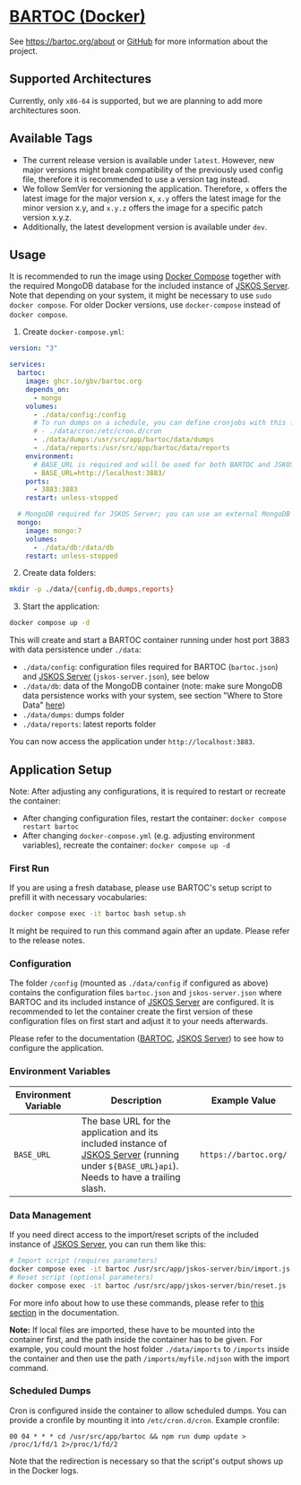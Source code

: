 # [BARTOC (Docker)](https://github.com/gbv/bartoc.org)

See https://bartoc.org/about or [GitHub](https://github.com/gbv/bartoc.org) for more information about the project.

## Supported Architectures
Currently, only `x86-64` is supported, but we are planning to add more architectures soon.

## Available Tags
- The current release version is available under `latest`. However, new major versions might break compatibility of the previously used config file, therefore it is recommended to use a version tag instead.
- We follow SemVer for versioning the application. Therefore, `x` offers the latest image for the major version x, `x.y` offers the latest image for the minor version x.y, and `x.y.z` offers the image for a specific patch version x.y.z.
- Additionally, the latest development version is available under `dev`.

## Usage
It is recommended to run the image using [Docker Compose](https://docs.docker.com/compose/) together with the required MongoDB database for the included instance of [JSKOS Server]. Note that depending on your system, it might be necessary to use `sudo docker compose`. For older Docker versions, use `docker-compose` instead of `docker compose`.

1. Create `docker-compose.yml`:

```yml
version: "3"

services:
  bartoc:
    image: ghcr.io/gbv/bartoc.org
    depends_on:
      - mongo
    volumes:
      - ./data/config:/config
      # To run dumps on a schedule, you can define cronjobs with this file
      # - ./data/cron:/etc/cron.d/cron
      - ./data/dumps:/usr/src/app/bartoc/data/dumps
      - ./data/reports:/usr/src/app/bartoc/data/reports
    environment:
      # BASE_URL is required and will be used for both BARTOC and JSKOS Server
      - BASE_URL=http://localhost:3883/
    ports:
      - 3883:3883
    restart: unless-stopped

  # MongoDB required for JSKOS Server; you can use an external MongoDB as well (needs to be configured in data/config/jskos-server.json)
  mongo:
    image: mongo:7
    volumes:
      - ./data/db:/data/db
    restart: unless-stopped
```

2. Create data folders:

```bash
mkdir -p ./data/{config,db,dumps,reports}
```

3. Start the application:

```bash
docker compose up -d
```

This will create and start a BARTOC container running under host port 3883 with data persistence under `./data`:

- `./data/config`: configuration files required for BARTOC (`bartoc.json`) and [JSKOS Server] (`jskos-server.json`), see below
- `./data/db`: data of the MongoDB container (note: make sure MongoDB data persistence works with your system, see section "Where to Store Data" [here](https://hub.docker.com/_/mongo))
- `./data/dumps`: dumps folder
- `./data/reports`: latest reports folder

You can now access the application under `http://localhost:3883`.

## Application Setup
Note: After adjusting any configurations, it is required to restart or recreate the container:
- After changing configuration files, restart the container: `docker compose restart bartoc`
- After changing `docker-compose.yml` (e.g. adjusting environment variables), recreate the container: `docker compose up -d`

### First Run
If you are using a fresh database, please use BARTOC's setup script to prefill it with necessary vocabularies:

```sh
docker compose exec -it bartoc bash setup.sh
```

It might be required to run this command again after an update. Please refer to the release notes.

### Configuration
The folder `/config` (mounted as `./data/config` if configured as above) contains the configuration files `bartoc.json` and `jskos-server.json` where BARTOC and its included instance of [JSKOS Server] are configured. It is recommended to let the container create the first version of these configuration files on first start and adjust it to your needs afterwards.

Please refer to the documentation ([BARTOC](https://github.com/gbv/bartoc.org#configuration), [JSKOS Server](https://github.com/gbv/jskos-server#configuration)) to see how to configure the application.

### Environment Variables
| Environment Variable | Description                                                                                   | Example Value       |
|----------------------|-----------------------------------------------------------------------------------------------|---------------------|
| `BASE_URL`           | The base URL for the application and its included instance of [JSKOS Server] (running under `${BASE_URL}api`). Needs to have a trailing slash.                                         | `https://bartoc.org/`          |

### Data Management
If you need direct access to the import/reset scripts of the included instance of [JSKOS Server], you can run them like this:

```sh
# Import script (requires parameters)
docker compose exec -it bartoc /usr/src/app/jskos-server/bin/import.js
# Reset script (optional parameters)
docker compose exec -it bartoc /usr/src/app/jskos-server/bin/reset.js
```

For more info about how to use these commands, please refer to [this section](https://github.com/gbv/jskos-server#data-import) in the documentation.

**Note:** If local files are imported, these have to be mounted into the container first, and the path inside the container has to be given. For example, you could mount the host folder `./data/imports` to `/imports` inside the container and then use the path `/imports/myfile.ndjson` with the import command.

### Scheduled Dumps
Cron is configured inside the container to allow scheduled dumps. You can provide a cronfile by mounting it into `/etc/cron.d/cron`. Example cronfile:

```cron
00 04 * * * cd /usr/src/app/bartoc && npm run dump update > /proc/1/fd/1 2>/proc/1/fd/2
```

Note that the redirection is necessary so that the script's output shows up in the Docker logs.

[JSKOS Server]: https://github.com/gbv/jskos-server
